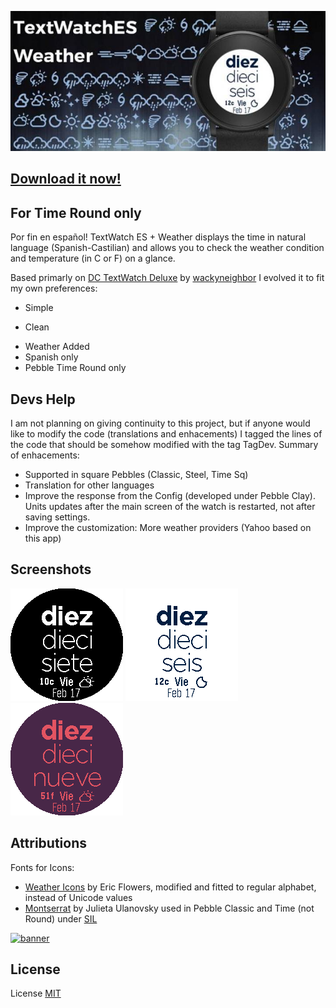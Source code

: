 ![banner](store/assets/BannerTextWatchES-Weather.png)


[Download it now!](https://apps.getpebble.com/en_US/application/58a7d8de6ca3876a5e00053b)
--------------------


For Time Round only
--------------------

Por fin en español! TextWatch ES + Weather displays the time in natural language (Spanish-Castilian) and allows you to check the weather condition and temperature (in C or F) on a glance. 

Based primarly on [DC TextWatch Deluxe](https://github.com/wackyneighbor/DC_Text_Watch_Deluxe) by [wackyneighbor](https://github.com/wackyneighbor) I evolved it to fit my own preferences:
  * Simple
  + Clean
  * Weather Added
  * Spanish only
  * Pebble Time Round only
  

Devs Help
--------------------
I am not planning on giving continuity to this project, but if anyone would like to modify the code (translations and enhacements) I tagged the lines of the code that should be somehow modified with the tag TagDev. Summary of enhacements:

  * Supported in square Pebbles (Classic, Steel, Time Sq)
  * Translation for other languages
  * Improve the response from the Config (developed under Pebble Clay). Units updates after the main screen of the watch is restarted, not after saving settings.
  * Improve the customization: More weather providers (Yahoo based on this app)

Screenshots
------------
![banner](store/assets/ScShot1.png)
![banner](store/assets/ScShot2.png)
![banner](store/assets/ScShot3.png)

Attributions
--------------------
Fonts for Icons: 
* [Weather Icons](https://erikflowers.github.io/weather-icons) by Eric Flowers, modified and fitted to regular alphabet, instead of Unicode values
* [Montserrat](https://github.com/JulietaUla/Montserrat) by Julieta Ulanovsky used in Pebble Classic and Time (not Round) under [SIL](https://raw.githubusercontent.com/JulietaUla/Montserrat/dba6da5ce15bda0709635c964879e22ef0b14432/OFL.txt)

[![banner](https://poweredby.yahoo.com/white.png)](https://www.yahoo.com/?ilc=401)



License
--------

License [MIT](https://github.com/dieghernan/TextWatchES_Weather/blob/master/MIT%20License)

